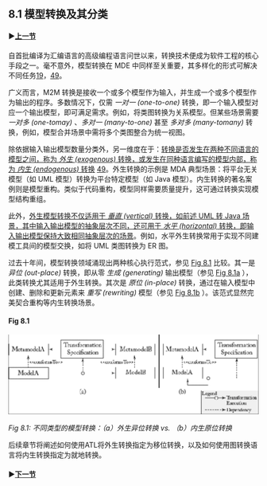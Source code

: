 ## 8.1 模型转换及其分类

#### ▶[上一节](0.md)

自首批编译为汇编语言的高级编程语言问世以来，转换技术便成为软件工程的核心手段之一。毫不意外，模型转换在 MDE 中同样至关重要，其多样化的形式可解决不同任务[19](../bibliography.md#19)，[49](../bibliography.md#49)。

广义而言，M2M 转换是接收一个或多个模型作为输入，并生成一个或多个模型作为输出的程序。多数情况下，仅需 *一对一 (one-to-one)* 转换，即一个输入模型对应一个输出模型，即可满足需求。例如，将类图转换为关系模型。但某些场景需要 *一对多 (one-tomay)* 、*多对一 (many-to-one)* 甚至 *多对多 (many-tomany)* 转换，例如，模型合并场景中需将多个类图整合为统一视图。

除依据输入输出模型数量分类外，另一维度在于：<ins>转换是否发生在两种不同语言的模型之间，称为 *外生 (exogenous)* 转换，或发生在同种语言编写的模型内部，称为 *内生 (endogenous)* 转换</ins> [49](../bibliography.md#49)。外生转换的示例是 MDA 典型场景：将平台无关模型（如 UML 模型）转换为平台特定模型（如 Java 模型）。内生转换的著名案例则是模型重构。类似于代码重构，模型同样需要质量提升，这可通过转换实现模型结构重组。

此外，<ins>外生模型转换不仅适用于 *垂直 (vertical)* 转换，如前述 UML 转 Java 场景，其中输入输出模型的抽象层次不同，还可用于 *水平 (horizontal)* 转换，即输入输出模型保持大致相同抽象层次的场景</ins>。例如，水平外生转换常用于实现不同建模工具间的模型交换，如将 UML 类图转换为 ER 图。

过去十年间，模型转换领域涌现出两种核心执行范式，参见 [Fig 8.1](#fig-81) 比较。其一是 *异位 (out-place)* 转换，即从零 *生成 (generating)* 输出模型（参见 [Fig 8.1a](#fig-81) ），此类转换尤其适用于外生转换。其次是 *原位 (in-place)* 转换，通过在输入模型中创建、删除和更新元素来 *重写 (rewriting)* 模型（参见 [Fig 8.1b](#fig-81) ）。该范式显然完美契合重构等内生转换场景。

#### Fig 8.1
![Fig 8.1](../img/fig8.1.png)

*Fig 8.1: 不同类型的模型转换：（a）外生异位转换 vs. （b）内生原位转换*

后续章节将阐述如何使用ATL将外生转换指定为移位转换，以及如何使用图转换语言将内生转换指定为就地转换。

#### ▶[下一节](2.md)
